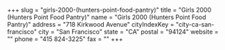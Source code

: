 +++
slug = "girls-2000-(hunters-point-food-pantry)"
title = "Girls 2000 (Hunters Point Food Pantry)"
name = "Girls 2000 (Hunters Point Food Pantry)"
address = "718 Kirkwood Avenue"
cityIndexKey = "city-ca-san-francisco"
city = "San Francisco"
state = "CA"
postal = "94124"
website = ""
phone = "415 824-3225"
fax = ""
+++
